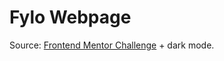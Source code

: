 # Fylo Webpage

Source: [Frontend Mentor Challenge](https://www.frontendmentor.io/challenges/loopstudios-landing-page-N88J5Onjw) + dark mode.
